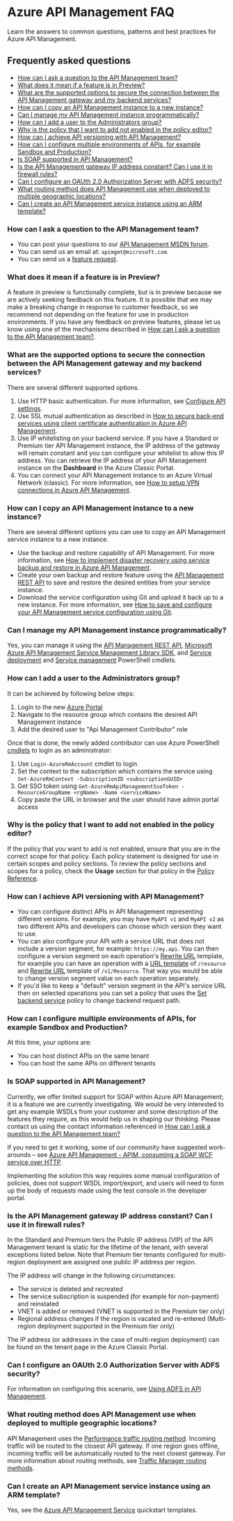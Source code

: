 <properties 
	pageTitle="Azure API Management FAQ | Microsoft Azure" 
	description="Learn the answers to common questions, patterns and best practices for Azure API Management." 
	services="api-management" 
	documentationCenter="" 
	authors="steved0x" 
	manager="erikre" 
	editor=""/>

<tags 
	ms.service="api-management" 
	ms.workload="mobile" 
	ms.tgt_pltfrm="na" 
	ms.devlang="na" 
	ms.topic="article" 
	ms.date="05/25/2016" 
	ms.author="sdanie"/>

# Azure API Management FAQ

Learn the answers to common questions, patterns and best practices for Azure API Management.

## Frequently asked questions

-	[How can I ask a question to the API Management team?](#how-can-i-ask-a-question-to-the-api-management-team)
-	[What does it mean if a feature is in Preview?](#what-does-it-mean-if-a-feature-is-in-preview)
-	[What are the supported options to secure the connection between the API Management gateway and my backend services?](#what-are-the-supported-options-to-secure-the-connection-between-the-api-management-gateway-and-my-backend-services)
-	[How can I copy an API Management instance to a new instance?](#how-can-i-copy-an-api-management-instance-to-a-new-instance)
-	[Can I manage my API Management instance programmatically?](#can-i-manage-my-api-management-instance-programmatically)
-	[How can I add a user to the Administrators group?](#how-can-i-add-a-user-to-the-administrators-group)
-	[Why is the policy that I want to add not enabled in the policy editor?](#why-is-the-policy-that-i-want-to-add-not-enabled-in-the-policy-editor)
-	[How can I achieve API versioning with API Management?](#how-can-i-achieve-api-versioning-with-api-management)
-	[How can I configure multiple environments of APIs, for example Sandbox and Production?](#how-can-i-configure-multiple-environments-of-apis-for-example-sandbox-and-production)
-	[Is SOAP supported in API Management?](#is-soap-supported-in-api-management)
-	[Is the API Management gateway IP address constant? Can I use it in firewall rules?](#is-the-api-management-gateway-ip-address-constant-can-i-use-it-in-firewall-rules)
-	[Can I configure an OAUth 2.0 Authorization Server with ADFS security?](#can-i-configure-an-oauth-20-authorization-server-with-adfs-security)
-	[What routing method does API Management use when deployed to multiple geographic locations?](#what-routing-method-does-api-management-use-when-deployed-to-multiple-geographic-locations)
-	[Can I create an API Management service instance using an ARM template?](#can-i-create-an-api-management-service-instance-using-an-arm-template)



### How can I ask a question to the API Management team?

-	You can post your questions to our [API Management MSDN forum](https://social.msdn.microsoft.com/forums/azure/home?forum=azureapimgmt).
-	You can send us an email at: `apimgmt@microsoft.com`.
-	You can send us a [feature request](https://feedback.azure.com/forums/248703-api-management).

### What does it mean if a feature is in Preview?

A feature in preview is functionally complete, but is in preview because we are actively seeking feedback on this feature. It is possible that we may make a breaking change in response to customer feedback, so we recommend not depending on the feature for use in production environments. If you have any feedback on preview features, please let us know using one of the mechanisms described in [How can I ask a question to the API Management team?](#how-can-i-ask-a-question-to-the-api-management-team).

### What are the supported options to secure the connection between the API Management gateway and my backend services?

There are several different supported options.

1. Use HTTP basic authentication. For more information, see [Configure API settings](api-management-howto-create-apis.md#configure-api-settings).
2. Use SSL mutual authentication as described in [How to secure back-end services using client certificate authentication in Azure API Management](api-management-howto-mutual-certificates.md).
3. Use IP whitelisting on your backend service. If you have a Standard or Premium tier API Management instance, the IP address of the gateway will remain constant and you can configure your whitelist to allow this IP address. You can retrieve the IP address of your API Management instance on the **Dashboard** in the Azure Classic Portal.
4. You can connect your API Management instance to an Azure Virtual Network (classic). For more information, see [How to setup VPN connections in Azure API Management](api-management-howto-setup-vpn.md).

### How can I copy an API Management instance to a new instance?

There are several different options you can use to copy an API Management service instance to a new instance.

-	Use the backup and restore capability of API Management. For more information, see [How to implement disaster recovery using service backup and restore in Azure API Management](api-management-howto-disaster-recovery-backup-restore.md).
-	Create your own backup and restore feature using the [API Management REST API](https://msdn.microsoft.com/library/azure/dn776326.aspx) to save and restore the desired entities from your service instance.
-	Download the service configuration using Git and upload it back up to a new instance. For more information, see [How to save and configure your API Management service configuration using Git](api-management-configuration-repository-git.md).

### Can I manage my API Management instance programmatically?

Yes, you can manage it using the [API Management REST API](https://msdn.microsoft.com/library/azure/dn776326.aspx), [Microsoft Azure API Management Service Management Library SDK](http://aka.ms/apimsdk), and [Service deployment](https://msdn.microsoft.com/library/mt619282.aspx) and [Service management](https://msdn.microsoft.com/library/mt613507.aspx) PowerShell cmdlets.

### How can I add a user to the Administrators group?

It can be achieved by following below steps: 

1. Login to the new [Azure Portal](https://portal.azure.com) 
2. Navigate to the resource group which contains the desired API Management instance
3. Add the desired user to "Api Management Contributor" role

Once that is done, the newly added contributor can use Azure PowerShell [cmdlets](https://msdn.microsoft.com/library/mt613507.aspx) to login as an administrator:

1. Use `Login-AzureRmAccount` cmdlet to login
2. Set the context to the subscription which contains the service using 
 	`Set-AzureRmContext -SubscriptionID <subscriptionGUID>`
3. Get SSO token using
   	`Get-AzureRmApiManagementSsoToken -ResourceGroupName <rgName> -Name <serviceName>`
4. Copy paste the URL in browser and the user should have admin portal access


### Why is the policy that I want to add not enabled in the policy editor?

If the policy that you want to add is not enabled, ensure that you are in the correct scope for that policy. Each policy statement is designed for use in certain scopes and policy sections. To review the policy sections and scopes for a policy, check the **Usage** section for that policy in the [Policy Reference](https://msdn.microsoft.com/library/azure/dn894080.aspx).


### How can I achieve API versioning with API Management?

-	You can configure distinct APIs in API Management representing different versions. For example, you may have `MyAPI v1` and `MyAPI v2` as two different APIs and developers can choose which version they want to use.
-	You can also configure your API with a service URL that does not include a version segment, for example: `https://my.api`. You can then configure a version segment on each operation's [Rewrite URL](https://msdn.microsoft.com/library/azure/dn894083.aspx#RewriteURL) template, for example you can have an operation with a [URL template](api-management-howto-add-operations.md#url-template) of `/resource` and [Rewrite URL](api-management-howto-add-operations.md#rewrite-url-template) template of `/v1/Resource`. That way you would be able to change version segment value on each operation separately.
-	If you'd like to keep a "default" version segment in the API's service URL then on selected operations you can set a policy that uses the [Set backend service](https://msdn.microsoft.com/library/azure/dn894083.aspx#SetBackendService) policy to change backend request path.

### How can I configure multiple environments of APIs, for example Sandbox and Production?

At this time, your options are:

-	You can host distinct APIs on the same tenant
-	You can host the same APIs on different tenants

### Is SOAP supported in API Management?

Currently, we offer limited support for SOAP within Azure API Management; it is a feature we are currently investigating. We would be very interested to get any example WSDLs from your customer and some description of the features they require, as this would help us in shaping our thinking. Please contact us using the contact information referenced in [How can I ask a question to the API Management team?](#how-can-i-ask-a-question-to-the-api-management-team)

If you need to get it working, some of our community have suggested work-arounds – see [Azure API Management - APIM, consuming a SOAP WCF service over HTTP](http://mostlydotnetdev.blogspot.com/2015/03/azure-api-management-apim-consuming.html).

Implementing the solution this way requires some manual configuration of policies, does not support WSDL import/export, and users will need to form up the body of requests made using the test console in the developer portal.

### Is the API Management gateway IP address constant? Can I use it in firewall rules?

In the Standard and Premium tiers the Public IP address (VIP) of the  API Management tenant is static for the lifetime of the tenant, with several  exceptions listed below. Note that Premium tier tenants configured for multi-region deployment are assigned one public IP address per region. 

The IP address will change in the following circumstances:

-	The service is deleted and recreated
-	The service subscription is suspended (for example for non-payment) and reinstated
-	VNET is added or removed (VNET is supported in the Premium tier only)
-	Regional address changes if the region is vacated and re-entered (Multi-region deployment supported in the Premium tier only)

The IP address (or addresses in the case of multi-region deployment) can be found on the tenant page in the Azure Classic Portal.

### Can I configure an OAUth 2.0 Authorization Server with ADFS security?

For information on configuring this scenario, see [Using ADFS in API Management](https://phvbaars.wordpress.com/2016/02/06/using-adfs-in-api-management/).

### What routing method does API Management use when deployed to multiple geographic locations? 

API Management uses the [Performance traffic routing method](../traffic-manager/traffic-manager-routing-methods.md#performance-traffic-routing-method). Incoming traffic will be routed to the closest API gateway. If one region goes offline, incoming traffic will be automatically routed to the next closest gateway. For more information about routing methods, see [Traffic Manager routing methods](../traffic-manager/traffic-manager-routing-methods.md).

### Can I create an API Management service instance using an ARM template?

Yes, see the [Azure API Management Service](http://aka.ms/apimtemplate) quickstart templates.
